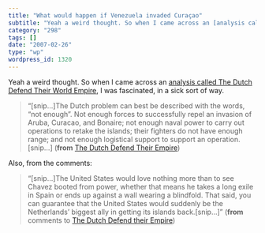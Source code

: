 ```yaml
---
title: "What would happen if Venezuela invaded Curaçao"
subtitle: "Yeah a weird thought. So when I came across an [analysis called The Dutch Defend Their World Empire]..."
category: "298"
tags: []
date: "2007-02-26"
type: "wp"
wordpress_id: 1320
---
```

Yeah a weird thought. So when I came across an [analysis called The Dutch Defend Their World Empire](http://www.strategypage.com/htmw/htworld/articles/20070225.aspx), I was fascinated, in a sick sort of way.
> “[snip…]The Dutch problem can best be described with the words, “not enough”. Not enough forces to successfully repel an invasion of Aruba, Curacao, and Bonaire; not enough naval power to carry out operations to retake the islands; their fighters do not have enough range; and not enough logistical support to support an operation.[snip…] (**from** [The Dutch Defend Their Empire](http://www.strategypage.com/htmw/htworld/articles/20070225.aspx))

Also, from the comments:

> “[snip…]The United States would love nothing more than to see Chavez booted from power, whether that means he takes a long exile in Spain or ends up against a wall wearing a blindfold. That said, you can guarantee that the United States would suddenly be the Netherlands’ biggest ally in getting its islands back.[snip…]” (**from** comments to [The Dutch Defend their Empire](http://www.strategypage.com/htmw/htworld/articles/20070225.aspx))